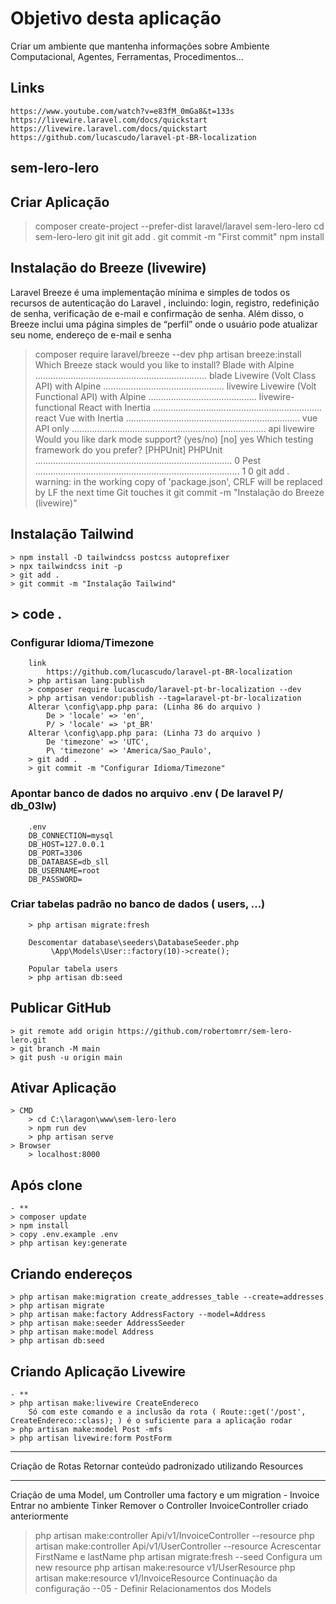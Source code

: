# Objetivo desta aplicação

Criar um ambiente que mantenha informações sobre Ambiente Computacional, Agentes, Ferramentas, Procedimentos... 

## Links

    https://www.youtube.com/watch?v=e83fM_0mGa8&t=133s
    https://livewire.laravel.com/docs/quickstart
    https://livewire.laravel.com/docs/quickstart
    https://github.com/lucascudo/laravel-pt-BR-localization

## sem-lero-lero

## Criar Aplicação

 > composer create-project --prefer-dist laravel/laravel sem-lero-lero
 > cd sem-lero-lero
 > git init
 > git add .
 > git commit -m "First commit"
 > npm install

## Instalação do Breeze (livewire)

Laravel Breeze é uma implementação mínima e simples de todos os recursos de autenticação do Laravel , incluindo:
 login, registro, redefinição de senha, verificação de e-mail e confirmação de senha.
 Além disso, o Breeze inclui uma página simples de “perfil” onde o usuário pode atualizar seu nome, endereço de e-mail e senha

 > composer require laravel/breeze --dev
 > php artisan breeze:install
    Which Breeze stack would you like to install?
        Blade with Alpine .................................................................... blade
        Livewire (Volt Class API) with Alpine ................................................ livewire
        Livewire (Volt Functional API) with Alpine ........................................... livewire-functional
        React with Inertia ................................................................... react
        Vue with Inertia ..................................................................... vue
        API only ............................................................................. api
 > livewire
    Would you like dark mode support? (yes/no) [no]
 > yes
   Which testing framework do you prefer? [PHPUnit]
        PHPUnit .............................................................................. 0
        Pest ................................................................................. 1
 > 0
 > git add .
    warning: in the working copy of 'package.json', CRLF will be replaced by LF the next time Git touches it
 > git commit -m "Instalação do Breeze (livewire)"

## Instalação Tailwind

    > npm install -D tailwindcss postcss autoprefixer
    > npx tailwindcss init -p
    > git add .
    > git commit -m "Instalação Tailwind" 

## > code .

### Configurar Idioma/Timezone

        link
            https://github.com/lucascudo/laravel-pt-BR-localization
        > php artisan lang:publish
        > composer require lucascudo/laravel-pt-br-localization --dev
        > php artisan vendor:publish --tag=laravel-pt-br-localization
        Alterar \config\app.php para: (Linha 86 do arquivo )
            De > 'locale' => 'en',
            P/ > 'locale' => 'pt_BR'
        Alterar \config\app.php para: (Linha 73 do arquivo )
            De 'timezone' => 'UTC',
            P\ 'timezone' => 'America/Sao_Paulo',
        > git add .
        > git commit -m "Configurar Idioma/Timezone" 

### Apontar banco de dados no arquivo .env ( De laravel P/ db_03lw)

        .env
        DB_CONNECTION=mysql
        DB_HOST=127.0.0.1
        DB_PORT=3306
        DB_DATABASE=db_sll
        DB_USERNAME=root
        DB_PASSWORD=

### Criar tabelas padrão no banco de dados ( users, ...)

        > php artisan migrate:fresh

        Descomentar database\seeders\DatabaseSeeder.php
             \App\Models\User::factory(10)->create();

        Popular tabela users
        > php artisan db:seed

## Publicar GitHub

    > git remote add origin https://github.com/robertomrr/sem-lero-lero.git
    > git branch -M main
    > git push -u origin main

## Ativar Aplicação

    > CMD 
        > cd C:\laragon\www\sem-lero-lero
        > npm run dev
        > php artisan serve
    > Browser
        > localhost:8000

## Após clone

    - **
    > composer update
    > npm install
    > copy .env.example .env
    > php artisan key:generate

## Criando endereços

    > php artisan make:migration create_addresses_table --create=addresses
    > php artisan migrate
    > php artisan make:factory AddressFactory --model=Address
    > php artisan make:seeder AddressSeeder
    > php artisan make:model Address  
    > php artisan db:seed

## Criando Aplicação Livewire

    - **
    > php artisan make:livewire CreateEndereco
        Só com este comando e a inclusão da rota ( Route::get('/post', CreateEndereco::class); ) é o suficiente para a aplicação rodar
    > php artisan make:model Post -mfs
    > php artisan livewire:form PostForm
_____________________________________________________________________________
Criação de Rotas
Retornar conteúdo padronizado utilizando Resources
_____________________________________________________________________________
Criação de uma Model, um Controller uma factory e um migration - Invoice
Entrar no ambiente Tinker
Remover o Controller InvoiceController criado anteriormente
> php artisan make:controller Api/v1/InvoiceController --resource
> php artisan make:controller Api/v1/UserController --resource
Acrescentar FirstName e lastName
> php artisan migrate:fresh --seed
Configura um new resource
> php artisan make:resource v1/UserResource
> php artisan make:resource v1/InvoiceResource
Continuação da configuração  --05 - Definir Relacionamentos dos Models